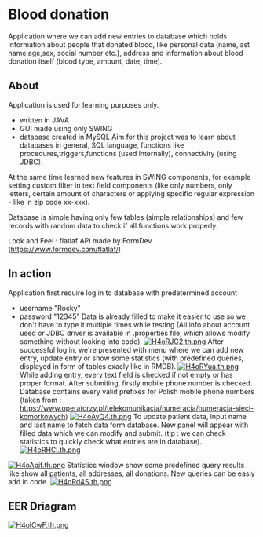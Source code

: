 
# Blood donation

Application where we can add new entries to database which holds information about people that donated blood, like personal data (name,last name,age,sex, social number etc.), address and information about blood donation itself (blood type, amount, date, time).


## About

Application is used for learning purposes only.
- written in JAVA
- GUI made using only SWING
- database created in MySQL
Aim for this project was to learn about databases in general, SQL language, functions like procedures,triggers,functions (used internally), connectivity (using JDBC). 

At the same time learned new features in SWING components, for example setting custom filter in text field components (like only numbers, only letters, certain amount of characters or applying specific regular expression - like in zip code xx-xxx).

Database is simple having only few tables (simple relationships) and few records with random data to check if all functions work properly.

Look and Feel : flatlaf API made by FormDev (https://www.formdev.com/flatlaf/)
## In action

Application first require log in to database with predetermined account 
- username "Rocky"
- password "12345"
Data is already filled to make it easier to use so we don't have to type it multiple times while testing (All info about account used or JDBC driver is available in .properties file, which allows modify something without looking into code).
[![H4oRJG2.th.png](https://iili.io/H4oRJG2.th.png)](https://freeimage.host/i/H4oRJG2)
After successful log in, we're presented with menu where we can add new entry, update entry or show some statistics (with predefined queries, displayed in form of tables exacly like in RMDB).
[![H4oRYua.th.png](https://iili.io/H4oRYua.th.png)](https://freeimage.host/i/H4oRYua)
While adding entry, every text field is checked if not empty or has proper format. After submiting, firstly mobile phone number is checked. Database contains every valid prefixes for Polish mobile phone numbers (taken from : https://www.operatorzy.pl/telekomunikacja/numeracja/numeracja-sieci-komorkowych)
[![H4oAyQ4.th.png](https://iili.io/H4oAyQ4.th.png)](https://freeimage.host/i/H4oAyQ4)
To update patient data, input name and last name to fetch data form database. New panel will appear with filled data which we can modify and submit. (tip : we can check statistics to quickly check what entries are in database).
[![H4oRHCl.th.png](https://iili.io/H4oRHCl.th.png)](https://freeimage.host/i/H4oRHCl)

[![H4oApjf.th.png](https://iili.io/H4oApjf.th.png)](https://freeimage.host/i/H4oApjf)
Statistics window show some predefined query results like show all patients, all addresses, all donations. New queries can be easly add in code.
[![H4oRd4S.th.png](https://iili.io/H4oRd4S.th.png)](https://freeimage.host/i/H4oRd4S)



## EER Driagram
[![H4olCwF.th.png](https://iili.io/H4olCwF.th.png)](https://freeimage.host/i/H4olCwF)

 
 
